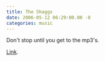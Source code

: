 ```yaml
---
title: The Shaggs
date: 2006-05-12 06:29:00.00 -8
categories: music
---
```


Don't stop until you get to the mp3's.

[Link](http://rotnmusic.livejournal.com/111993.html).
